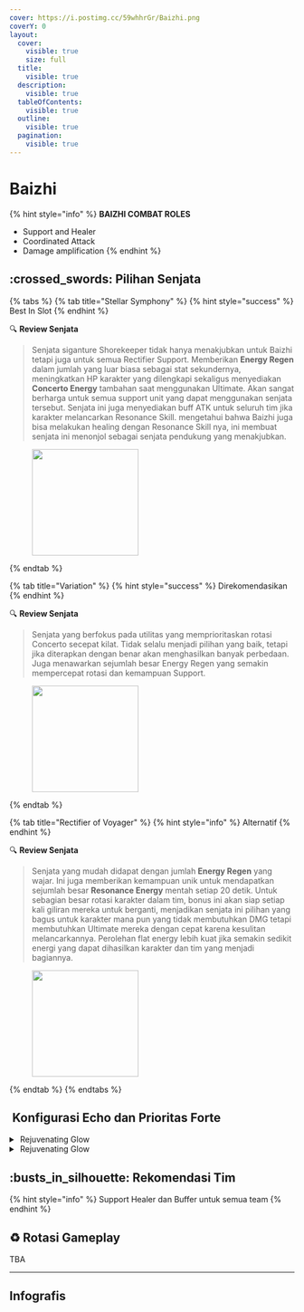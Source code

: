 ```yaml
---
cover: https://i.postimg.cc/59whhrGr/Baizhi.png
coverY: 0
layout:
  cover:
    visible: true
    size: full
  title:
    visible: true
  description:
    visible: true
  tableOfContents:
    visible: true
  outline:
    visible: true
  pagination:
    visible: true
---
```


# Baizhi



{% hint style="info" %}
**BAIZHI COMBAT ROLES**

* Support and Healer
* Coordinated Attack
* Damage amplification
{% endhint %}

## :crossed\_swords: Pilihan Senjata

{% tabs %}
{% tab title="Stellar Symphony" %}
{% hint style="success" %}
Best In Slot
{% endhint %}

:mag: **Review Senjata**&#x20;

> Senjata siganture Shorekeeper tidak hanya menakjubkan untuk Baizhi tetapi juga untuk semua Rectifier Support. Memberikan **Energy Regen** dalam jumlah yang luar biasa sebagai stat sekundernya, meningkatkan HP karakter yang dilengkapi sekaligus menyediakan **Concerto Energy** tambahan saat menggunakan Ultimate. Akan sangat berharga untuk semua support unit yang dapat menggunakan senjata tersebut. Senjata ini juga menyediakan buff ATK untuk seluruh tim jika karakter melancarkan Resonance Skill. mengetahui bahwa Baizhi juga bisa melakukan healing dengan Resonance Skill nya, ini membuat senjata ini menonjol sebagai senjata pendukung yang menakjubkan.

<figure><img src="https://wuthering.wiki/img/weapon_21050036.png" alt="" width="188"><figcaption></figcaption></figure>
{% endtab %}

{% tab title="Variation" %}
{% hint style="success" %}
Direkomendasikan
{% endhint %}

:mag: **Review Senjata**&#x20;

> Senjata yang berfokus pada utilitas yang memprioritaskan rotasi Concerto secepat kilat. Tidak selalu menjadi pilihan yang baik, tetapi jika diterapkan dengan benar akan menghasilkan banyak perbedaan. Juga menawarkan sejumlah besar Energy Regen yang semakin mempercepat rotasi dan kemampuan Support.

<div data-full-width="false"><figure><img src="https://wuthering.wiki/img/weapon_21050024.png" alt="" width="188"><figcaption></figcaption></figure></div>
{% endtab %}

{% tab title="Rectifier of Voyager" %}
{% hint style="info" %}
Alternatif
{% endhint %}

:mag: **Review Senjata**&#x20;

> Senjata yang mudah didapat dengan jumlah **Energy Regen** yang wajar. Ini juga memberikan kemampuan unik untuk mendapatkan sejumlah besar **Resonance Energy** mentah setiap 20 detik. Untuk sebagian besar rotasi karakter dalam tim, bonus ini akan siap setiap kali giliran mereka untuk berganti, menjadikan senjata ini pilihan yang bagus untuk karakter mana pun yang tidak membutuhkan DMG tetapi membutuhkan Ultimate mereka dengan cepat karena kesulitan melancarkannya. Perolehan flat energy lebih kuat jika semakin sedikit energi yang dapat dihasilkan karakter dan tim yang menjadi bagiannya.

<figure><img src="https://wuthering.wiki/img/weapon_21050043.png" alt="" width="188"><figcaption></figcaption></figure>
{% endtab %}
{% endtabs %}

## <img src="https://wuthering.wiki/img/item_10.png" alt="" data-size="line"> Konfigurasi Echo dan Prioritas Forte&#x20;

<details>

<summary> <img src="https://wuthering.wiki/img/fettericon_7.png" alt="" data-size="line"> Rejuvenating Glow</summary>

Fallacy of No Return - Healing Bonus

![](https://wuthering.wiki/img/monster_330000070.png)

**Echo Skill** untuk summon Fallacy of No Return \
memberikan <mark style="color:yellow;">Spectro DMG</mark> yang setara dengan 11.4% dari max HP, \
setelah itu Resonator dapat 10% bonus Energy Regen \
dan tim dapat 10% bonus ATK selama 20 detik.

**Hold Echo Skill** untuk launch serangkaian ATK bertubi-tubi dengan biaya STA, \
masing-masing memberikan Spectro DMG yang setara dengan 1.14% dari max HP; \
Release Hold echo Skill, memberikan <mark style="color:yellow;">Spectro DMG</mark> yang setara dengan 14.25% dari max HP.

#### Echo Set

* 3 - Energy Regen%
* 3 - Energy Regen%
* 1 - HP%
* 1 - HP%

#### Prioritas Echo Substat

* ER% (200+%)
* HP%
* Flat HP

#### Prioritas Forte

* Inherent 1   >   Reso Lib   >   Reso Skill   >   Forte Circuit

\


</details>

<details>

<summary> <img src="https://wuthering.wiki/img/fettericon_7.png" alt="" data-size="line"> Rejuvenating Glow</summary>

Bell-Borne Geochelone - Healing Bonus

![](https://wuthering.wiki/img/monster_340000020.png)

aktikan protection dari Bell-Borne Geochelone. \
Memberikan <mark style="color:blue;">**Glacio DMG**</mark> berdasarkan 104.88% dari DEF resonator kepada musuh terdekat, \
dan dapat Bell-Borne Shield yang bertahan selama 15 detik. \
Bell-Borne Shield ngasih 50.00% DMG Reduction dan 10.00% DMG Boost, Shield akan menghilang setelah karakter  terkena serangan sebanyak 3 kali.

#### Echo Sett

* 3 - Energy Regen%
* 3 - Energy Regen%
* 1 - HP%
* 1 - HP%

#### Prioritas Echo Substat

* ER% (200+%)
* HP%
* Flat HP

#### Prioritas Forte

Inherent 1   >   Reso Lib   >   R Skill   >   Forte



</details>

## :busts\_in\_silhouette: Rekomendasi Tim

{% hint style="info" %}
Support Healer dan Buffer untuk semua team
{% endhint %}

## :recycle: Rotasi Gameplay

TBA

***

## Infografis

<figure><img src="https://i.postimg.cc/D067dfb9/Baizhi.png" alt=""><figcaption></figcaption></figure>



